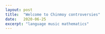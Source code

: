 ```yaml
---
layout: post
title:  "Welcome to Chinmoy controversies"
date:   2020-06-25
excerpt: "language music mathematics"
---
```

